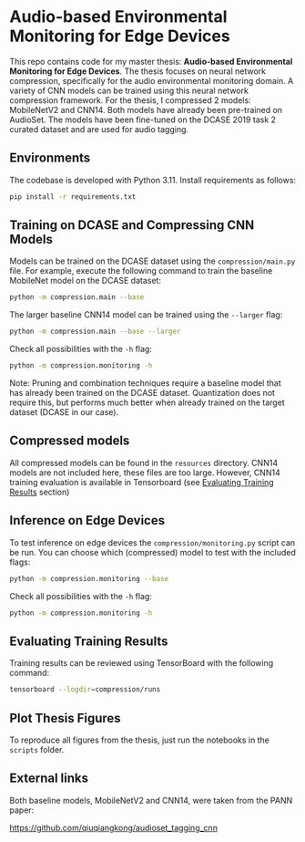 # Audio-based Environmental Monitoring for Edge Devices

This repo contains code for my master thesis: **Audio-based Environmental Monitoring for Edge Devices**. The thesis focuses on neural network compression, specifically for the audio environmental monitoring domain. A variety of CNN models can be trained using this neural network compression framework. For the thesis, I compressed 2 models: MobileNetV2 and CNN14. Both models have already been pre-trained on AudioSet. The models have been fine-tuned on the DCASE 2019 task 2 curated dataset and are used for audio tagging.

## Environments

The codebase is developed with Python 3.11. Install requirements as follows:
```sh
pip install -r requirements.txt
```

## Training on DCASE and Compressing CNN Models

Models can be trained on the DCASE dataset using the `compression/main.py` file. For example, execute the following command to train the baseline MobileNet model on the DCASE dataset:
```sh
python -m compression.main --base
```
The larger baseline CNN14 model can be trained using the `--larger` flag:
```sh
python -m compression.main --base --larger
```
Check all possibilities with the `-h` flag:
```sh
python -m compression.monitoring -h
```

Note: Pruning and combination techniques require a baseline model that has already been trained on the DCASE dataset. Quantization does not require this, but performs much better when already trained on the target dataset (DCASE in our case).

## Compressed models

All compressed models can be found in the `resources` directory. CNN14 models are not included here, these files are too large. However, CNN14 training evaluation is available in Tensorboard (see [Evaluating Training Results](#Evaluating-Training-Results) section)

## Inference on Edge Devices

To test inference on edge devices the `compression/monitoring.py` script can be run. You can choose which (compressed) model to test with the included flags:
```sh
python -m compression.monitoring --base
```
Check all possibilities with the `-h` flag:
```sh
python -m compression.monitoring -h
```

## Evaluating Training Results 

Training results can be reviewed using TensorBoard with the following command:
```sh
tensorboard --logdir=compression/runs
```

## Plot Thesis Figures

To reproduce all figures from the thesis, just run the notebooks in the `scripts` folder.

## External links

Both baseline models, MobileNetV2 and CNN14, were taken from the PANN paper:

https://github.com/qiuqiangkong/audioset_tagging_cnn